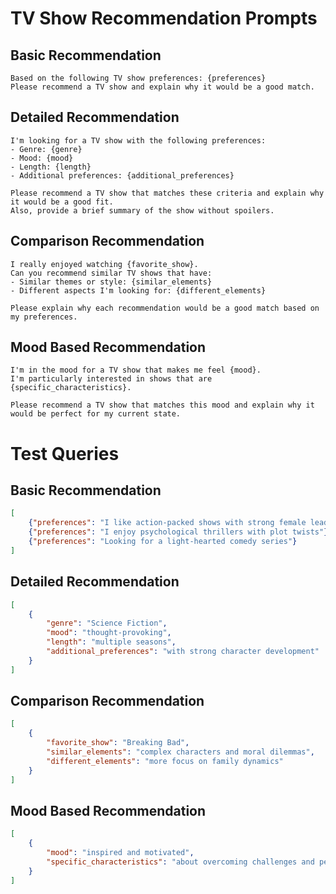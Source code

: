 # TV Show Recommendation Prompts

## Basic Recommendation
```prompt
Based on the following TV show preferences: {preferences}
Please recommend a TV show and explain why it would be a good match.
```

## Detailed Recommendation
```prompt
I'm looking for a TV show with the following preferences:
- Genre: {genre}
- Mood: {mood}
- Length: {length}
- Additional preferences: {additional_preferences}

Please recommend a TV show that matches these criteria and explain why it would be a good fit.
Also, provide a brief summary of the show without spoilers.
```

## Comparison Recommendation
```prompt
I really enjoyed watching {favorite_show}. 
Can you recommend similar TV shows that have:
- Similar themes or style: {similar_elements}
- Different aspects I'm looking for: {different_elements}

Please explain why each recommendation would be a good match based on my preferences.
```

## Mood Based Recommendation
```prompt
I'm in the mood for a TV show that makes me feel {mood}.
I'm particularly interested in shows that are {specific_characteristics}.

Please recommend a TV show that matches this mood and explain why it would be perfect for my current state.
```

# Test Queries

## Basic Recommendation
```json
[
    {"preferences": "I like action-packed shows with strong female leads"},
    {"preferences": "I enjoy psychological thrillers with plot twists"},
    {"preferences": "Looking for a light-hearted comedy series"}
]
```

## Detailed Recommendation
```json
[
    {
        "genre": "Science Fiction",
        "mood": "thought-provoking",
        "length": "multiple seasons",
        "additional_preferences": "with strong character development"
    }
]
```

## Comparison Recommendation
```json
[
    {
        "favorite_show": "Breaking Bad",
        "similar_elements": "complex characters and moral dilemmas",
        "different_elements": "more focus on family dynamics"
    }
]
```

## Mood Based Recommendation
```json
[
    {
        "mood": "inspired and motivated",
        "specific_characteristics": "about overcoming challenges and personal growth"
    }
]
``` 